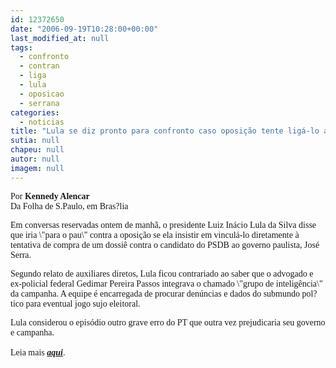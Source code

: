 ```yaml
---
id: 12372650
date: "2006-09-19T10:28:00+00:00"
last_modified_at: null
tags:
  - confronto
  - contran
  - liga
  - lula
  - oposicao
  - serrana
categories:
  - noticias
title: "Lula se diz pronto para confronto caso oposição tente ligá-lo a dossiê contra Serra"
sutia: null
chapeu: null
autor: null
imagem: null
---
```

<p><P><FONT face=Verdana>Por <STRONG>Kennedy Alencar</STRONG><BR>Da Folha de S.Paulo, em Bras?lia </FONT></P></p>
<p><P><FONT face=Verdana>Em conversas reservadas ontem de manhã, o presidente Luiz Inácio Lula da Silva disse que iria \"para o pau\" contra a oposição se ela insistir em vinculá-lo diretamente à tentativa de compra de um dossiê contra o candidato do PSDB ao governo paulista, José Serra.</FONT></P></p>
<p><P><FONT face=Verdana>Segundo relato de auxiliares diretos, Lula ficou contrariado ao saber que o advogado e ex-policial federal Gedimar Pereira Passos integrava o chamado \"grupo de inteligência\" da campanha. A equipe é encarregada de procurar denúncias e dados do submundo pol?tico para eventual jogo sujo eleitoral.</FONT></P></p>
<p><P><FONT face=Verdana>Lula considerou o episódio outro grave erro do PT que outra vez prejudicaria seu governo e campanha.<BR><BR>Leia mais <STRONG><EM><A href=\"https://www1.folha.uol.com.br/folha/brasil/ult96u83338.shtml\" target=_blank>aqui</A></EM></STRONG>. </FONT></P> </p>

